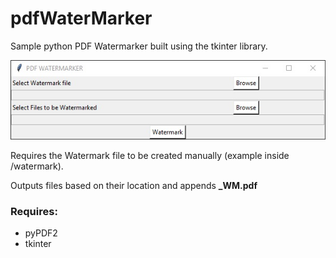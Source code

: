 # pdfWaterMarker

Sample python PDF Watermarker built using the tkinter library.

![screenshot1](/images/screenshot1.jpg?raw=true)

Requires the Watermark file to be created manually (example inside /watermark).

Outputs files based on their location and appends **_WM.pdf**

### Requires:
* pyPDF2
* tkinter

